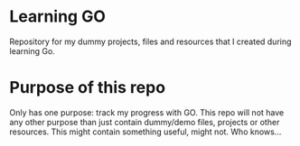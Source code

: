 # Learning GO
Repository for my dummy projects, files and resources that I created during learning Go.

# Purpose of this repo
Only has one purpose: track my progress with GO. This repo will not have any other purpose than just contain dummy/demo files, projects or other resources.
This might contain something useful, might not. Who knows...